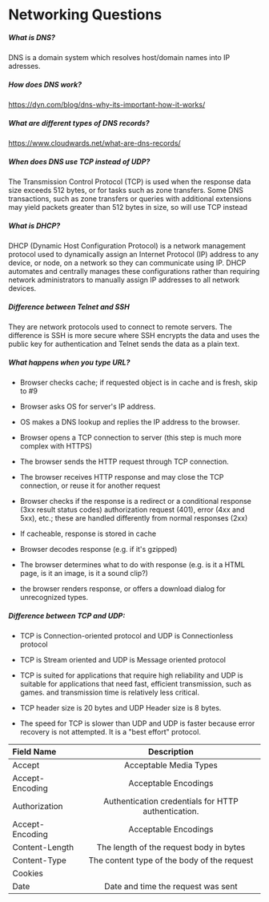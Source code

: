 # Networking Questions

##### What is DNS?

  DNS is a domain system which resolves host/domain names into IP adresses.
  
##### How does DNS work?

  https://dyn.com/blog/dns-why-its-important-how-it-works/
  
##### What are different types of DNS records?
 
  https://www.cloudwards.net/what-are-dns-records/
  
##### When does DNS use TCP instead of UDP?
The Transmission Control Protocol (TCP) is used when the response data size exceeds 512 bytes, or for tasks such as zone transfers.
Some DNS transactions, such as zone transfers or queries with additional extensions may yield packets greater than 512 bytes in size, so will use TCP instead

##### What is DHCP?

DHCP (Dynamic Host Configuration Protocol) is a network management protocol used to dynamically assign an Internet Protocol (IP) address to any device, or node, on a network so they can communicate using IP. DHCP automates and centrally manages these configurations rather than requiring network administrators to manually assign IP addresses to all network devices.
  
##### Difference between Telnet and SSH

 They are network protocols used to connect to remote servers. The difference is SSH is more secure where SSH encrypts the data and uses     the public key for authentication and Telnet sends the data as a plain text.

##### What happens when you type URL?

- Browser checks cache; if requested object is in cache and is fresh, skip to #9

- Browser asks OS for server's IP address.

- OS makes a DNS lookup and replies the IP address to the browser.

- Browser opens a TCP connection to server (this step is much more complex with HTTPS)

- The browser sends the HTTP request through TCP connection.

- The browser receives HTTP response and may close the TCP connection, or reuse it for another request

- Browser checks if the response is a redirect or a conditional response (3xx result status codes) authorization request (401), error (4xx and 5xx), etc.; 
      these are handled differently from normal responses (2xx)

- If cacheable, response is stored in cache

- Browser decodes response (e.g. if it's gzipped)

- The browser determines what to do with response (e.g. is it a HTML page, is it an image, is it a sound clip?)

- the browser renders response, or offers a download dialog for unrecognized types.

##### Difference between TCP and UDP:

- TCP is Connection-oriented protocol and UDP is Connectionless protocol   
  
- TCP is Stream oriented and UDP is Message oriented protocol
  
- TCP is suited for applications that require high reliability and UDP is suitable for applications that need fast, efficient  transmission, such as games.  and transmission time is relatively less critical.
  
- TCP header size is 20 bytes and UDP Header size is 8 bytes.
  
- The speed for TCP is slower than UDP and UDP is faster because error recovery is not attempted. It is a "best effort" protocol.

| Field Name          | Description                                           |
| :---                |     :---:                                             |
| Accept              | Acceptable Media Types                                |
| Accept-Encoding     | Acceptable Encodings                                  |
| Authorization       | Authentication credentials for HTTP authentication.   |
| Accept-Encoding     | Acceptable Encodings                                  |
| Content-Length      | The length of the request body in bytes               |
| Content-Type        | The content type of the body of the request           |
| Cookies             |                                                       |
| Date                | Date and time the request was sent                    |

